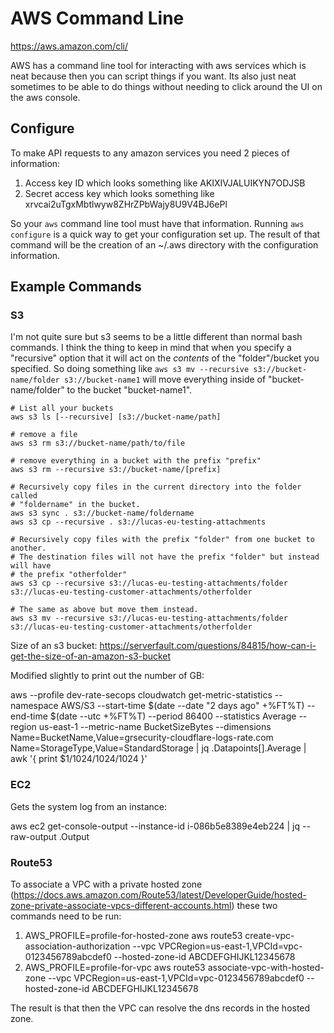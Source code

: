 AWS Command Line
================

https://aws.amazon.com/cli/

AWS has a command line tool for interacting with aws services which is neat
because then you can script things if you want. Its also just neat sometimes
to be able to do things without needing to click around the UI on the aws
console.

Configure
---------

To make API requests to any amazon services you need 2 pieces of information:

1. Access key ID which looks something like AKIXIVJALUIKYN7ODJSB
2. Secret access key which looks something like
   xrvcai2uTgxMbtlwyw8ZHrZPbWajy8U9V4BJ6ePl

So your `aws` command line tool must have that information. Running `aws
configure` is a quick way to get your configuration set up. The result of that
command will be the creation of an ~/.aws directory with the configuration
information.


Example Commands
----------------

### S3

I'm not quite sure but s3 seems to be a little different than normal bash
commands. I think the thing to keep in mind that when you specify a
"recursive" option that it will act on the *contents* of the "folder"/bucket
you specified. So doing something like `aws s3 mv --recursive
s3://bucket-name/folder s3://bucket-name1` will move everything inside of
"bucket-name/folder" to the bucket "bucket-name1".

```
# List all your buckets
aws s3 ls [--recursive] [s3://bucket-name/path]

# remove a file
aws s3 rm s3://bucket-name/path/to/file

# remove everything in a bucket with the prefix "prefix"
aws s3 rm --recursive s3://bucket-name/[prefix]

# Recursively copy files in the current directory into the folder called
# "foldername" in the bucket.
aws s3 sync . s3://bucket-name/foldername
aws s3 cp --recursive . s3://lucas-eu-testing-attachments

# Recursively copy files with the prefix "folder" from one bucket to another.
# The destination files will not have the prefix "folder" but instead will have
# the prefix "otherfolder"
aws s3 cp --recursive s3://lucas-eu-testing-attachments/folder s3://lucas-eu-testing-customer-attachments/otherfolder

# The same as above but move them instead.
aws s3 mv --recursive s3://lucas-eu-testing-attachments/folder s3://lucas-eu-testing-customer-attachments/otherfolder
```


Size of an s3 bucket: https://serverfault.com/questions/84815/how-can-i-get-the-size-of-an-amazon-s3-bucket


Modified slightly to print out the number of GB:

aws --profile dev-rate-secops cloudwatch get-metric-statistics --namespace AWS/S3 --start-time $(date --date "2 days ago" +%FT%T) --end-time $(date --utc +%FT%T) --period 86400 --statistics Average --region us-east-1 --metric-name BucketSizeBytes --dimensions Name=BucketName,Value=grsecurity-cloudflare-logs-rate.com Name=StorageType,Value=StandardStorage | jq .Datapoints[].Average | awk '{ print $1/1024/1024/1024 }'


### EC2

Gets the system log from an instance:

aws ec2 get-console-output --instance-id i-086b5e8389e4eb224 | jq --raw-output .Output


### Route53

To associate a VPC with a private hosted zone
(https://docs.aws.amazon.com/Route53/latest/DeveloperGuide/hosted-zone-private-associate-vpcs-different-accounts.html)
these two commands need to be run:

1. AWS_PROFILE=profile-for-hosted-zone aws route53 create-vpc-association-authorization --vpc VPCRegion=us-east-1,VPCId=vpc-0123456789abcdef0 --hosted-zone-id ABCDEFGHIJKL12345678
2. AWS_PROFILE=profile-for-vpc aws route53 associate-vpc-with-hosted-zone --vpc VPCRegion=us-east-1,VPCId=vpc-0123456789abcdef0 --hosted-zone-id ABCDEFGHIJKL12345678

The result is that then the VPC can resolve the dns records in the
hosted zone.
